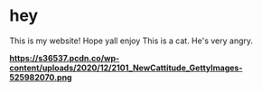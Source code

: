 # hey
This is my website! Hope yall enjoy
This is a cat. He's very angry.

**https://s36537.pcdn.co/wp-content/uploads/2020/12/2101_NewCattitude_GettyImages-525982070.png**

